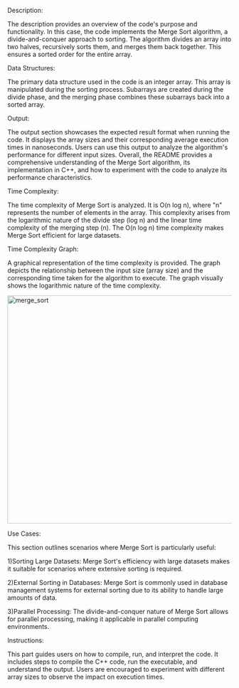 Description:

The description provides an overview of the code's purpose and functionality. In this case, the code implements the Merge Sort algorithm, a divide-and-conquer approach to sorting. The algorithm divides an array into two halves, recursively sorts them, and merges them back together. This ensures a sorted order for the entire array.

Data Structures:

The primary data structure used in the code is an integer array. This array is manipulated during the sorting process. Subarrays are created during the divide phase, and the merging phase combines these subarrays back into a sorted array.

Output:

The output section showcases the expected result format when running the code. It displays the array sizes and their corresponding average execution times in nanoseconds. Users can use this output to analyze the algorithm's performance for different input sizes.
Overall, the README provides a comprehensive understanding of the Merge Sort algorithm, its implementation in C++, and how to experiment with the code to analyze its performance characteristics.

Time Complexity:

The time complexity of Merge Sort is analyzed. It is O(n log n), where "n" represents the number of elements in the array. This complexity arises from the logarithmic nature of the divide step (log n) and the linear time complexity of the merging step (n). The O(n log n) time complexity makes Merge Sort efficient for large datasets.

Time Complexity Graph:

A graphical representation of the time complexity is provided. The graph depicts the relationship between the input size (array size) and the corresponding time taken for the algorithm to execute. The graph visually shows the logarithmic nature of the time complexity.

<img width="513" alt="merge_sort" src="https://github.com/NAGPALADITI14/Algorithms_and_their_complexities/assets/138228231/793ed1fd-9594-4688-a78b-f2081f554ae7">


Use Cases:

This section outlines scenarios where Merge Sort is particularly useful:

  1)Sorting Large Datasets: Merge Sort's efficiency with large datasets makes it suitable for scenarios where extensive          sorting is required.
  
  2)External Sorting in Databases: Merge Sort is commonly used in database management systems for external sorting due to        its ability to handle large amounts of data.
  
  3)Parallel Processing: The divide-and-conquer nature of Merge Sort allows for parallel processing, making it applicable in     parallel computing environments.

Instructions:

This part guides users on how to compile, run, and interpret the code. It includes steps to compile the C++ code, run the executable, and understand the output. Users are encouraged to experiment with different array sizes to observe the impact on execution times.

